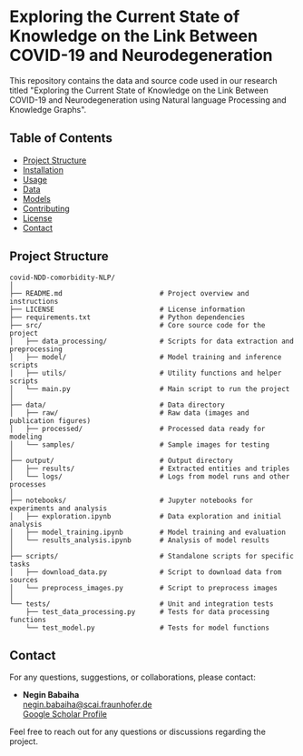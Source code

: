 # Exploring the Current State of Knowledge on the Link Between COVID-19 and Neurodegeneration

This repository contains the data and source code used in our research titled "Exploring the Current State of Knowledge on the Link Between COVID-19 and Neurodegeneration using Natural language Processing and Knowledge Graphs".

## Table of Contents
- [Project Structure](#project-structure)
- [Installation](#installation)
- [Usage](#usage)
- [Data](#data)
- [Models](#models)
- [Contributing](#contributing)
- [License](#license)
- [Contact](#contact)

## Project Structure

```plaintext
covid-NDD-comorbidity-NLP/
│
├── README.md                        # Project overview and instructions
├── LICENSE                          # License information
├── requirements.txt                 # Python dependencies
├── src/                             # Core source code for the project
│   ├── data_processing/             # Scripts for data extraction and preprocessing
│   ├── model/                       # Model training and inference scripts
│   ├── utils/                       # Utility functions and helper scripts
│   └── main.py                      # Main script to run the project
│
├── data/                            # Data directory
│   ├── raw/                         # Raw data (images and publication figures)
│   ├── processed/                   # Processed data ready for modeling
│   └── samples/                     # Sample images for testing
│
├── output/                          # Output directory
│   ├── results/                     # Extracted entities and triples
│   └── logs/                        # Logs from model runs and other processes
│
├── notebooks/                       # Jupyter notebooks for experiments and analysis
│   ├── exploration.ipynb            # Data exploration and initial analysis
│   ├── model_training.ipynb         # Model training and evaluation
│   └── results_analysis.ipynb       # Analysis of model results
│
├── scripts/                         # Standalone scripts for specific tasks
│   ├── download_data.py             # Script to download data from sources
│   └── preprocess_images.py         # Script to preprocess images
│
└── tests/                           # Unit and integration tests
    ├── test_data_processing.py      # Tests for data processing functions
    └── test_model.py                # Tests for model functions
```

## Contact

For any questions, suggestions, or collaborations, please contact:

- **Negin Babaiha**  
  [negin.babaiha@scai.fraunhofer.de](mailto:negin.babaiha@scai.fraunhofer.de)  
  [Google Scholar Profile](https://scholar.google.com/citations?user=OwT3AMQAAAAJ&hl=en&oi=ao)  


Feel free to reach out for any questions or discussions regarding the project.
